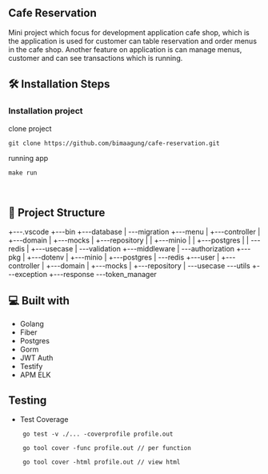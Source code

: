 ## Cafe Reservation
Mini project which focus for development application cafe shop, which is the application is used for customer can table reservation and order menus in the cafe shop.
Another feature on application is can manage menus, customer and can see transactions which is running.

## 🛠️ Installation Steps

### Installation project

clone project
``` bson
git clone https://github.com/bimaagung/cafe-reservation.git
```

running app
```bson 
make run
```

<br>

## 📁 Project Structure

+---.vscode
+---bin
+---database
|   \---migration
+---menu
|   +---controller
|   +---domain
|   +---mocks
|   +---repository
|   |   +---minio
|   |   +---postgres
|   |   \---redis
|   +---usecase
|   \---validation
+---middleware
|   \---authorization
+---pkg
|   +---dotenv
|   +---minio
|   +---postgres
|   \---redis
+---user
|   +---controller
|   +---domain
|   +---mocks
|   +---repository
|   \---usecase
\---utils
    +---exception
    +---response
    \---token_manager
    

## 💻 Built with

- Golang
- Fiber
- Postgres
- Gorm
- JWT Auth
- Testify
- APM ELK


## Testing
- Test Coverage
```bson
    go test -v ./... -coverprofile profile.out
```
```bson
    go tool cover -func profile.out // per function
```
```bson
    go tool cover -html profile.out // view html
```

